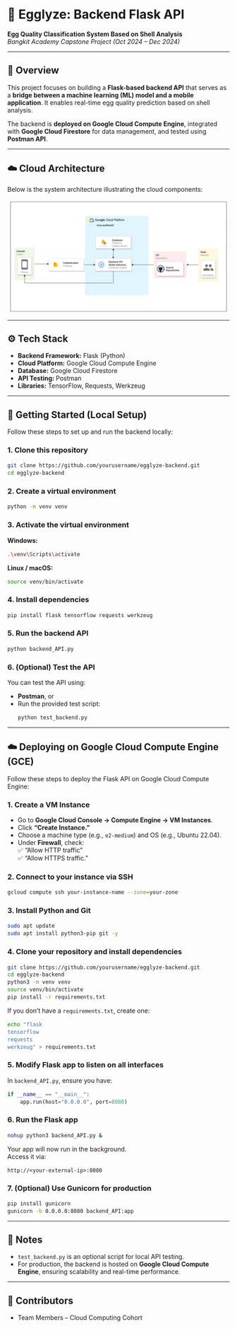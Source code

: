 # 🥚 Egglyze: Backend Flask API  
**Egg Quality Classification System Based on Shell Analysis**  
*Bangkit Academy Capstone Project (Oct 2024 – Dec 2024)*  

---

## 🧠 Overview  
This project focuses on building a **Flask-based backend API** that serves as a **bridge between a machine learning (ML) model and a mobile application**. It enables real-time egg quality prediction based on shell analysis.  

The backend is **deployed on Google Cloud Compute Engine**, integrated with **Google Cloud Firestore** for data management, and tested using **Postman API**.

---

## ☁️ Cloud Architecture  
Below is the system architecture illustrating the cloud components:

<p align="center">
  <img src="./Egglyze-diagram.jpg" alt="Architecture Diagram" width=800>
</p>

---

## ⚙️ Tech Stack  
- **Backend Framework:** Flask (Python)  
- **Cloud Platform:** Google Cloud Compute Engine  
- **Database:** Google Cloud Firestore  
- **API Testing:** Postman  
- **Libraries:** TensorFlow, Requests, Werkzeug  

---

## 🚀 Getting Started (Local Setup)

Follow these steps to set up and run the backend locally:  

### 1. Clone this repository  
```bash
git clone https://github.com/yourusername/egglyze-backend.git
cd egglyze-backend
```

### 2. Create a virtual environment  
```bash
python -m venv venv
```

### 3. Activate the virtual environment  
**Windows:**  
```bash
.\venv\Scripts\activate
```  
**Linux / macOS:**  
```bash
source venv/bin/activate
```

### 4. Install dependencies  
```bash
pip install flask tensorflow requests werkzeug
```

### 5. Run the backend API  
```bash
python backend_API.py
```

### 6. (Optional) Test the API  
You can test the API using:
- **Postman**, or  
- Run the provided test script:  
  ```bash
  python test_backend.py
  ```

---

## ☁️ Deploying on Google Cloud Compute Engine (GCE)

Follow these steps to deploy the Flask API on Google Cloud Compute Engine:  

### 1. Create a VM Instance  
- Go to **Google Cloud Console → Compute Engine → VM Instances**.  
- Click **“Create Instance.”**  
- Choose a machine type (e.g., `e2-medium`) and OS (e.g., Ubuntu 22.04).  
- Under **Firewall**, check:  
  ✅ “Allow HTTP traffic”  
  ✅ “Allow HTTPS traffic.”  

### 2. Connect to your instance via SSH  
```bash
gcloud compute ssh your-instance-name --zone=your-zone
```

### 3. Install Python and Git  
```bash
sudo apt update
sudo apt install python3-pip git -y
```

### 4. Clone your repository and install dependencies  
```bash
git clone https://github.com/yourusername/egglyze-backend.git
cd egglyze-backend
python3 -m venv venv
source venv/bin/activate
pip install -r requirements.txt
```

If you don’t have a `requirements.txt`, create one:  
```bash
echo "flask
tensorflow
requests
werkzeug" > requirements.txt
```

### 5. Modify Flask app to listen on all interfaces  
In `backend_API.py`, ensure you have:  
```python
if __name__ == "__main__":
    app.run(host="0.0.0.0", port=8080)
```

### 6. Run the Flask app  
```bash
nohup python3 backend_API.py &
```

Your app will now run in the background.  
Access it via:  
```
http://<your-external-ip>:8080
```

### 7. (Optional) Use Gunicorn for production  
```bash
pip install gunicorn
gunicorn -b 0.0.0.0:8080 backend_API:app
```

---

## 🧩 Notes  
- `test_backend.py` is an optional script for local API testing.  
- For production, the backend is hosted on **Google Cloud Compute Engine**, ensuring scalability and real-time performance.  

---

## 👥 Contributors  
- Team Members – Cloud Computing Cohort 
